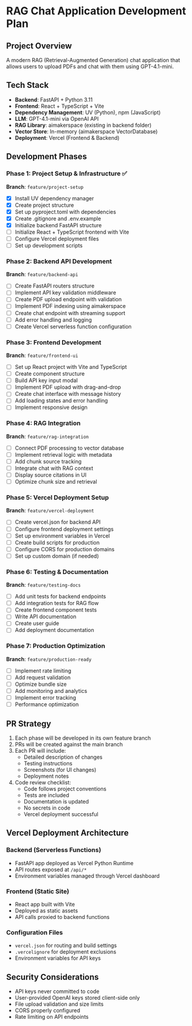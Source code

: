 # RAG Chat Application Development Plan

## Project Overview
A modern RAG (Retrieval-Augmented Generation) chat application that allows users to upload PDFs and chat with them using GPT-4.1-mini.

## Tech Stack
- **Backend**: FastAPI + Python 3.11
- **Frontend**: React + TypeScript + Vite
- **Dependency Management**: UV (Python), npm (JavaScript)
- **LLM**: GPT-4.1-mini via OpenAI API
- **RAG Library**: aimakerspace (existing in backend folder)
- **Vector Store**: In-memory (aimakerspace VectorDatabase)
- **Deployment**: Vercel (Frontend & Backend)

## Development Phases

### Phase 1: Project Setup & Infrastructure ✅
**Branch**: `feature/project-setup`
- [x] Install UV dependency manager
- [x] Create project structure
- [x] Set up pyproject.toml with dependencies
- [x] Create .gitignore and .env.example
- [x] Initialize backend FastAPI structure
- [ ] Initialize React + TypeScript frontend with Vite
- [ ] Configure Vercel deployment files
- [ ] Set up development scripts

### Phase 2: Backend API Development
**Branch**: `feature/backend-api`
- [ ] Create FastAPI routers structure
- [ ] Implement API key validation middleware
- [ ] Create PDF upload endpoint with validation
- [ ] Implement PDF indexing using aimakerspace
- [ ] Create chat endpoint with streaming support
- [ ] Add error handling and logging
- [ ] Create Vercel serverless function configuration

### Phase 3: Frontend Development
**Branch**: `feature/frontend-ui`
- [ ] Set up React project with Vite and TypeScript
- [ ] Create component structure
- [ ] Build API key input modal
- [ ] Implement PDF upload with drag-and-drop
- [ ] Create chat interface with message history
- [ ] Add loading states and error handling
- [ ] Implement responsive design

### Phase 4: RAG Integration
**Branch**: `feature/rag-integration`
- [ ] Connect PDF processing to vector database
- [ ] Implement retrieval logic with metadata
- [ ] Add chunk source tracking
- [ ] Integrate chat with RAG context
- [ ] Display source citations in UI
- [ ] Optimize chunk size and retrieval

### Phase 5: Vercel Deployment Setup
**Branch**: `feature/vercel-deployment`
- [ ] Create vercel.json for backend API
- [ ] Configure frontend deployment settings
- [ ] Set up environment variables in Vercel
- [ ] Create build scripts for production
- [ ] Configure CORS for production domains
- [ ] Set up custom domain (if needed)

### Phase 6: Testing & Documentation
**Branch**: `feature/testing-docs`
- [ ] Add unit tests for backend endpoints
- [ ] Add integration tests for RAG flow
- [ ] Create frontend component tests
- [ ] Write API documentation
- [ ] Create user guide
- [ ] Add deployment documentation

### Phase 7: Production Optimization
**Branch**: `feature/production-ready`
- [ ] Implement rate limiting
- [ ] Add request validation
- [ ] Optimize bundle size
- [ ] Add monitoring and analytics
- [ ] Implement error tracking
- [ ] Performance optimization

## PR Strategy
1. Each phase will be developed in its own feature branch
2. PRs will be created against the main branch
3. Each PR will include:
   - Detailed description of changes
   - Testing instructions
   - Screenshots (for UI changes)
   - Deployment notes
4. Code review checklist:
   - Code follows project conventions
   - Tests are included
   - Documentation is updated
   - No secrets in code
   - Vercel deployment successful

## Vercel Deployment Architecture

### Backend (Serverless Functions)
- FastAPI app deployed as Vercel Python Runtime
- API routes exposed at `/api/*`
- Environment variables managed through Vercel dashboard

### Frontend (Static Site)
- React app built with Vite
- Deployed as static assets
- API calls proxied to backend functions

### Configuration Files
- `vercel.json` for routing and build settings
- `.vercelignore` for deployment exclusions
- Environment variables for API keys

## Security Considerations
- API keys never committed to code
- User-provided OpenAI keys stored client-side only
- File upload validation and size limits
- CORS properly configured
- Rate limiting on API endpoints